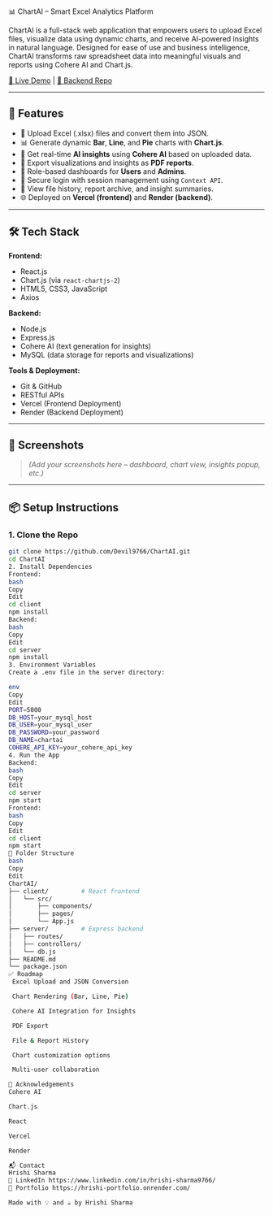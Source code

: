 📊 ChartAI – Smart Excel Analytics Platform

ChartAI is a full-stack web application that empowers users to upload Excel files, visualize data using dynamic charts, and receive AI-powered insights in natural language. Designed for ease of use and business intelligence, ChartAI transforms raw spreadsheet data into meaningful visuals and reports using Cohere AI and Chart.js.

[🔗 Live Demo](https://chart-ai.vercel.app/) | [📂 Backend Repo](https://github.com/Devil9766/ChartAI)

---

## 🚀 Features

- 📁 Upload Excel (.xlsx) files and convert them into JSON.
- 📊 Generate dynamic **Bar**, **Line**, and **Pie** charts with **Chart.js**.
- 🧠 Get real-time **AI insights** using **Cohere AI** based on uploaded data.
- 📄 Export visualizations and insights as **PDF reports**.
- 👤 Role-based dashboards for **Users** and **Admins**.
- 🔐 Secure login with session management using `Context API`.
- 📜 View file history, report archive, and insight summaries.
- 🌐 Deployed on **Vercel (frontend)** and **Render (backend)**.

---

## 🛠️ Tech Stack

**Frontend:**
- React.js
- Chart.js (via `react-chartjs-2`)
- HTML5, CSS3, JavaScript
- Axios

**Backend:**
- Node.js
- Express.js
- Cohere AI (text generation for insights)
- MySQL (data storage for reports and visualizations)

**Tools & Deployment:**
- Git & GitHub
- RESTful APIs
- Vercel (Frontend Deployment)
- Render (Backend Deployment)

---

## 📸 Screenshots

> *(Add your screenshots here – dashboard, chart view, insights popup, etc.)*

---

## 📦 Setup Instructions

### 1. Clone the Repo

```bash
git clone https://github.com/Devil9766/ChartAI.git
cd ChartAI
2. Install Dependencies
Frontend:
bash
Copy
Edit
cd client
npm install
Backend:
bash
Copy
Edit
cd server
npm install
3. Environment Variables
Create a .env file in the server directory:

env
Copy
Edit
PORT=5000
DB_HOST=your_mysql_host
DB_USER=your_mysql_user
DB_PASSWORD=your_password
DB_NAME=chartai
COHERE_API_KEY=your_cohere_api_key
4. Run the App
Backend:
bash
Copy
Edit
cd server
npm start
Frontend:
bash
Copy
Edit
cd client
npm start
📁 Folder Structure
bash
Copy
Edit
ChartAI/
├── client/         # React frontend
│   └── src/
│       ├── components/
│       ├── pages/
│       └── App.js
├── server/         # Express backend
│   ├── routes/
│   ├── controllers/
│   └── db.js
├── README.md
└── package.json
✅ Roadmap
 Excel Upload and JSON Conversion

 Chart Rendering (Bar, Line, Pie)

 Cohere AI Integration for Insights

 PDF Export

 File & Report History

 Chart customization options

 Multi-user collaboration

🙌 Acknowledgements
Cohere AI

Chart.js

React

Vercel

Render

📬 Contact
Hrishi Sharma
📧 LinkedIn https://www.linkedin.com/in/hrishi-sharma9766/
📁 Portfolio https://hrishi-portfolio.onrender.com/

Made with 💡 and ☕ by Hrishi Sharma
